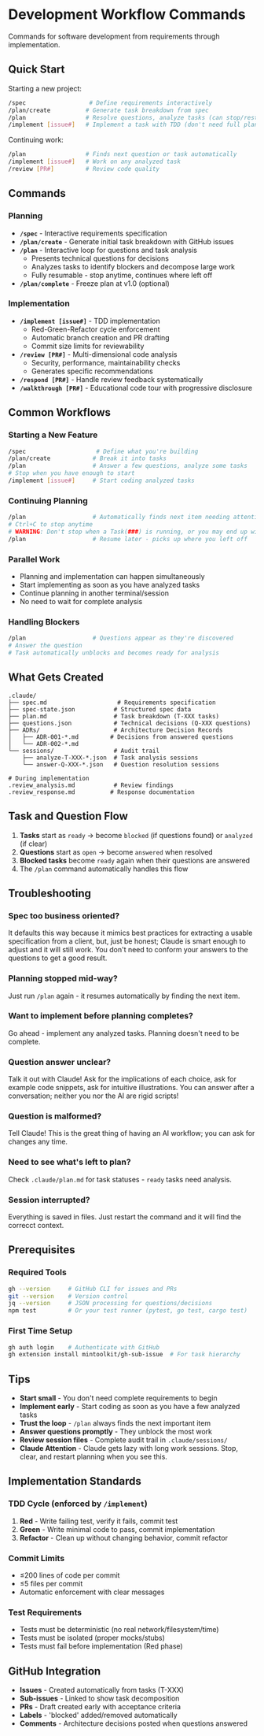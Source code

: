# Development Workflow Commands

Commands for software development from requirements through implementation.

## Quick Start

Starting a new project:
```bash
/spec                  # Define requirements interactively
/plan/create          # Generate task breakdown from spec
/plan                 # Resolve questions, analyze tasks (can stop/restart anytime)
/implement [issue#]   # Implement a task with TDD (don't need full plan)
```

Continuing work:
```bash
/plan                 # Finds next question or task automatically
/implement [issue#]   # Work on any analyzed task
/review [PR#]         # Review code quality
```

## Commands

### Planning
- **`/spec`** - Interactive requirements specification
- **`/plan/create`** - Generate initial task breakdown with GitHub issues
- **`/plan`** - Interactive loop for questions and task analysis
  - Presents technical questions for decisions
  - Analyzes tasks to identify blockers and decompose large work
  - Fully resumable - stop anytime, continues where left off
- **`/plan/complete`** - Freeze plan at v1.0 (optional)

### Implementation
- **`/implement [issue#]`** - TDD implementation
  - Red-Green-Refactor cycle enforcement
  - Automatic branch creation and PR drafting
  - Commit size limits for reviewability
- **`/review [PR#]`** - Multi-dimensional code analysis
  - Security, performance, maintainability checks
  - Generates specific recommendations
- **`/respond [PR#]`** - Handle review feedback systematically
- **`/walkthrough [PR#]`** - Educational code tour with progressive disclosure

## Common Workflows

### Starting a New Feature
```bash
/spec                    # Define what you're building
/plan/create            # Break it into tasks
/plan                   # Answer a few questions, analyze some tasks
# Stop when you have enough to start
/implement [issue#]     # Start coding analyzed tasks
```

### Continuing Planning
```bash
/plan                   # Automatically finds next item needing attention
# Ctrl+C to stop anytime
# WARNING: Don't stop when a Task(###) is running, or you may end up with an inconsistent state that's hard to recover from.
/plan                   # Resume later - picks up where you left off
```

### Parallel Work
- Planning and implementation can happen simultaneously
- Start implementing as soon as you have analyzed tasks
- Continue planning in another terminal/session
- No need to wait for complete analysis

### Handling Blockers
```bash
/plan                   # Questions appear as they're discovered
# Answer the question
# Task automatically unblocks and becomes ready for analysis
```

## What Gets Created

```
.claude/
├── spec.md                    # Requirements specification
├── spec-state.json           # Structured spec data
├── plan.md                   # Task breakdown (T-XXX tasks)
├── questions.json            # Technical decisions (Q-XXX questions)
├── ADRs/                     # Architecture Decision Records
│   ├── ADR-001-*.md         # Decisions from answered questions
│   └── ADR-002-*.md
└── sessions/                 # Audit trail
    ├── analyze-T-XXX-*.json  # Task analysis sessions
    └── answer-Q-XXX-*.json   # Question resolution sessions

# During implementation
.review_analysis.md           # Review findings
.review_response.md          # Response documentation
```

## Task and Question Flow

1. **Tasks** start as `ready` → become `blocked` (if questions found) or `analyzed` (if clear)
2. **Questions** start as `open` → become `answered` when resolved
3. **Blocked tasks** become `ready` again when their questions are answered
4. The `/plan` command automatically handles this flow

## Troubleshooting

### Spec too business oriented?
It defaults this way because it mimics best practices for extracting a usable specification from a client, but, just be honest; Claude is smart enough to adjust and it will still work. You don't need to conform your answers to the questions to get a good result.

### Planning stopped mid-way?
Just run `/plan` again - it resumes automatically by finding the next item.

### Want to implement before planning completes?
Go ahead - implement any analyzed tasks. Planning doesn't need to be complete.

### Question answer unclear?
Talk it out with Claude! Ask for the implications of each choice, ask for example code snippets, ask for intuitive illustrations. You can answer after a conversation; neither you nor the AI are rigid scripts!

### Question is malformed?
Tell Claude! This is the great thing of having an AI workflow; you can ask for changes any time.

### Need to see what's left to plan?
Check `.claude/plan.md` for task statuses - `ready` tasks need analysis.

### Session interrupted?
Everything is saved in files. Just restart the command and it will find the correcct context.

## Prerequisites

### Required Tools
```bash
gh --version     # GitHub CLI for issues and PRs
git --version    # Version control
jq --version     # JSON processing for questions/decisions
npm test         # Or your test runner (pytest, go test, cargo test)
```

### First Time Setup
```bash
gh auth login    # Authenticate with GitHub
gh extension install mintoolkit/gh-sub-issue  # For task hierarchy
```

## Tips

- **Start small** - You don't need complete requirements to begin
- **Implement early** - Start coding as soon as you have a few analyzed tasks
- **Trust the loop** - `/plan` always finds the next important item
- **Answer questions promptly** - They unblock the most work
- **Review session files** - Complete audit trail in `.claude/sessions/`
- **Claude Attention** - Claude gets lazy with long work sessions. Stop, clear, and restart planning when you see this.

## Implementation Standards

### TDD Cycle (enforced by `/implement`)
1. **Red** - Write failing test, verify it fails, commit test
2. **Green** - Write minimal code to pass, commit implementation
3. **Refactor** - Clean up without changing behavior, commit refactor

### Commit Limits
- ≤200 lines of code per commit
- ≤5 files per commit
- Automatic enforcement with clear messages

### Test Requirements
- Tests must be deterministic (no real network/filesystem/time)
- Tests must be isolated (proper mocks/stubs)
- Tests must fail before implementation (Red phase)

## GitHub Integration

- **Issues** - Created automatically from tasks (T-XXX)
- **Sub-issues** - Linked to show task decomposition
- **PRs** - Draft created early with acceptance criteria
- **Labels** - 'blocked' added/removed automatically
- **Comments** - Architecture decisions posted when questions answered
